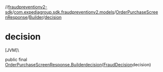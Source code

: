 //[fraudpreventionv2-sdk](../../../../index.md)/[com.expediagroup.sdk.fraudpreventionv2.models](../../index.md)/[OrderPurchaseScreenResponse](../index.md)/[Builder](index.md)/[decision](decision.md)

# decision

[JVM]\

public final [OrderPurchaseScreenResponse.Builder](index.md)[decision](decision.md)([FraudDecision](../../-fraud-decision/index.md)decision)
